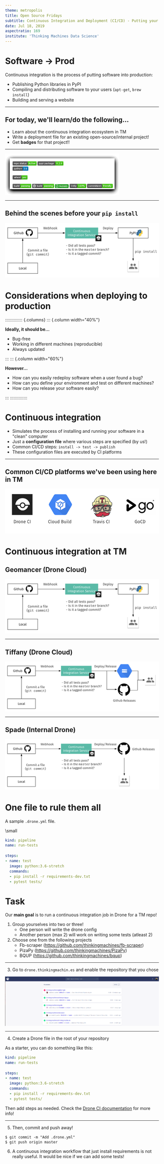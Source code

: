 ```yaml
---
theme: metropolis
title: Open Source Fridays
subtitle: Continuous Integration and Deployment (CI/CD) - Putting your software into production
date: Jul 18, 2019
aspectratio: 169
institute: 'Thinking Machines Data Science'
---
```



# Software -> Prod

Continuous integration is the process of putting software into production:

- Publishing Python libraries in PyPI
- Compiling and distributing software to your users (`apt-get`, `brew install`)
- Building and serving a website

---

## For today, we'll learn/do the following...

- Learn about the continuous integration ecosystem in TM 
- Write a deployment file for an existing open-source/internal project!
- Get **badges** for that project!!

---

![](00_badge.png)


---

## Behind the scenes before your `pip install` 

![](oss_lifecycle.png)

# Considerations when deploying to production

:::::::::::::: {.columns}
::: {.column width="40%"}

**Ideally, it should be...**

* Bug-free
* Working in different machines (reproducible) 
* Always updated 

:::
::: {.column width="60%"}

**However...**

* How can you easily redeploy software when a user found a bug?
* How can you define your environment and test on different machines?
* How can you release your software easily?


:::
::::::::::::::


# Continuous integration

- Simulates the process of installing and running your software in a "clean" computer
- Just a **configuration file** where various steps are specified (by us!) 
- Common CI/CD steps: `install -> test -> publish`
- These configuration files are executed by CI platforms

---

## Common CI/CD platforms we've been using here in TM 

![](ci_cd_platforms.png)


# Continuous integration at TM 


## Geomancer (Drone Cloud)


![](oss_lifecycle.png)

---

## Tiffany (Drone Cloud)

![](oss_golang.png)

--- 

## Spade (Internal Drone)

![](oss_golang_spade.png)

# One file to rule them all

A sample `.drone.yml` file. 

\small

```yaml
kind: pipeline
name: run-tests

steps:
- name: test
  image: python:3.6-stretch
  commands:
  - pip install -r requirements-dev.txt
  - pytest tests/
```

# Task

Our **main goal** is to run a continuous integration job in Drone for a TM repo!

1. Group yourselves into two or three!
    - One person will write the drone config
    - Another person (max 2) will work on writing some tests (atleast 2)
2. Choose one from the following projects
    - Fb-scraper (https://github.com/thinkingmachines/fb-scraper)
    - PizaPy (https://github.com/thinkingmachines/PizaPy)
    - BQUP (https://github.com/thinkingmachines/bqup)

---

3. Go to `drone.thinkingmachin.es` and enable the repository that you chose

![](drone-tm.png)

---

4. Create a Drone file in the root of your repository

As a starter, you can do something like this:

```yaml
kind: pipeline
name: run-tests

steps:
- name: test
  image: python:3.6-stretch
  commands:
  - pip install -r requirements-dev.txt
  - pytest tests/
```

Then add steps as needed. Check the [Drone CI
documentation](https://docs.drone.io/) for more info!

--- 

5. Then, commit and push away!

```shell
$ git commit -m "Add .drone.yml"
$ git push origin master 
```

6. A continuous integration workflow that just install requirements is not
   really useful. It would be nice if we can add some tests!
